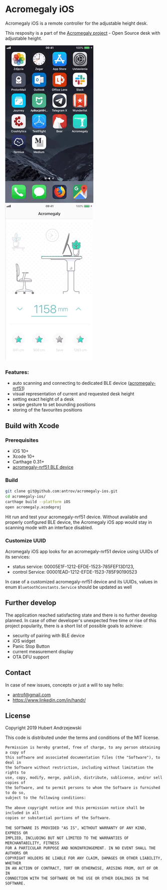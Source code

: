 # Acromegaly iOS

Acromegaly iOS is a remote controller for the adjustable height desk. 

This resposity is a part of the [Acromegaly project](https://github.com/antrov/acromegaly) - Open Source desk with adjustable height.

![Settings exact height](https://raw.githubusercontent.com/antrov/acromegaly-ios/develop/docs/height.gif)
![Swipe gesture](https://raw.githubusercontent.com/antrov/acromegaly-ios/develop/docs/swipe.gif)

### Features:

* auto scanning and connecting to dedicated BLE device ([acromegaly-nrf51](https://github.com/antrov/acromegaly-nrf51))
* visual representation of current and requested desk height
* setting exact height of a desk
* swipe gesture to set bounding positions
* storing of the favourites positions

## Build with Xcode

### Prerequisites

* iOS 10+
* Xcode 10+
* Carthage 0.31+
* [acromegaly-nrf51 BLE device](https://github.com/antrov/acromegaly-nrf51)

### Build

```bash
git clone git@github.com:antrov/acromegaly-ios.git
cd acromegaly-ios/
carthage build --platform iOS
open acromegaly.xcodeproj
```

Hit run and test your acromegaly-nrf51 device. Without available and properly configured BLE device, the Acromegaly iOS app would stay in scanning mode with an interface disabled.

### Customize UUID

Acromegaly iOS app looks for an acromegaly-nrf51 device using UUIDs of its services: 
* status service: 00005E1F-1212-EFDE-1523-785FEF13D123,
* control Service: 00001EAD-1212-EFDE-1523-785F90190523

In case of a customized acromegaly-nrf51 device and its UUIDs, values in enum `BluetoothConstants.Service` should be updated as well

## Further develop

The application reached satisfacting state and there is no further develop planned. 
In case of other developer's unexpected free time or rise of this project popularity, there is a short list of possible goals to achieve:

* security of pairing with BLE device
* iOS widget
* Panic Stop Button
* current measurement display
* OTA DFU support

## Contact
In case of new issues, concepts or just a will to say hello:

* antrof@gmail.com
* https://www.linkedin.com/in/handr/

## License 

Copyright 2019 Hubert Andrzejewski

This code is distributed under the terms and conditions of the MIT license.

```
Permission is hereby granted, free of charge, to any person obtaining a copy of
this software and associated documentation files (the "Software"), to deal in
the Software without restriction, including without limitation the rights to
use, copy, modify, merge, publish, distribute, sublicense, and/or sell copies of
the Software, and to permit persons to whom the Software is furnished to do so,
subject to the following conditions:

The above copyright notice and this permission notice shall be included in all
copies or substantial portions of the Software.

THE SOFTWARE IS PROVIDED "AS IS", WITHOUT WARRANTY OF ANY KIND, EXPRESS OR
IMPLIED, INCLUDING BUT NOT LIMITED TO THE WARRANTIES OF MERCHANTABILITY, FITNESS
FOR A PARTICULAR PURPOSE AND NONINFRINGEMENT. IN NO EVENT SHALL THE AUTHORS OR
COPYRIGHT HOLDERS BE LIABLE FOR ANY CLAIM, DAMAGES OR OTHER LIABILITY, WHETHER
IN AN ACTION OF CONTRACT, TORT OR OTHERWISE, ARISING FROM, OUT OF OR IN
CONNECTION WITH THE SOFTWARE OR THE USE OR OTHER DEALINGS IN THE SOFTWARE.
```